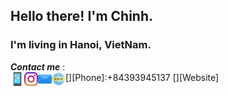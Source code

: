 ## Hello there! I'm Chinh. 
### I'm living in Hanoi, VietNam.


***Contact me*** :
<br/>
[<img align="left" alt="nguyentienchinh" width="22px" src="./src/image/smartphone.png">][Phone]:+84393945137
[<img align="left" alt="tienchinh2211" width="22px" src="./src/image/instagram.png">][Instagram] 
[<img align="left" alt="chinh.nt2211" width="22px" src="./src/image/email.png">][Email] 
[<img align="left" alt="chinh.nt2211" width="22px" src="./src/image/world-wide-web.png">][Website] 


<br />
<br />

[instagram]: https://www.instagram.com/tienchinh2211/
[Email]: mailto:chinh.nt2211@gmail.com
